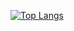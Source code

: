
[![Top Langs](https://github-readme-stats.vercel.app/api?username=HenryFishYu&show_icons=true&theme=tokyonight)](https://github.com/HenryFishYu)



